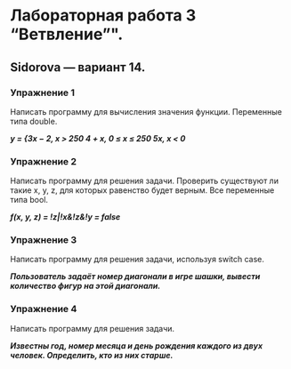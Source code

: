 # Лабораторная работа 3 “Ветвление”".
## Sidorova —  вариант 14.
### Упражнение 1
Написать программу для вычисления значения функции. Переменные типа double.

***y = {3x − 2, x > 250 4 + x, 0 ≤ x ≤ 250 5x, x < 0***

### Упражнение 2
Написать программу для решения задачи. Проверить существуют ли такие x, y, z, для которых равенство будет верным. Все переменные типа bool.

***f(x, y, z) = !z|!x&!z&!y = false***


### Упражнение 3
Написать программу для решения задачи, используя switch case.

***Пользователь задаёт номер диагонали в игре шашки, вывести количество фигур на этой диагонали.***
### Упражнение 4

Написать программу для решения задачи.

***Известны год, номер месяца и день рождения каждого из двух человек. Определить, кто из них старше.***
